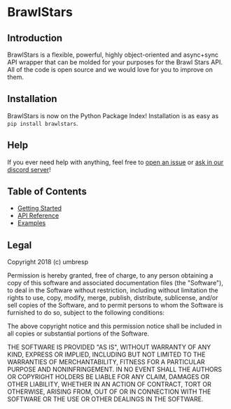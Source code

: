 # BrawlStars

## Introduction

BrawlStars is a flexible, powerful, highly object-oriented and async+sync API wrapper that can be molded for your purposes for the Brawl Stars API. All of the code is open source and we would love for you to improve on them.

## Installation

BrawlStars is now on the Python Package Index! Installation is as easy as `pip install brawlstars`.

## Help

If you ever need help with anything, feel free to [open an issue](https://github.com/umbresp/brawlstars/issues) or [ask in our discord server](https://discord.gg/6FtGdX7)!

## Table of Contents

- [Getting Started](https://github.com/umbresp/brawlstars/blob/master/docs/intro.md)
- [API Reference](https://github.com/umbresp/brawlstars/blob/master/docs/reference.md)
- [Examples](https://github.com/umbresp/brawlstars/blob/master/docs/examples.md)

## Legal

Copyright 2018 (c) umbresp

Permission is hereby granted, free of charge, to any person obtaining a copy of this software and associated documentation files (the "Software"), to deal in the Software without restriction, including without limitation the rights to use, copy, modify, merge, publish, distribute, sublicense, and/or sell copies of the Software, and to permit persons to whom the Software is furnished to do so, subject to the following conditions:

The above copyright notice and this permission notice shall be included in all copies or substantial portions of the Software.

THE SOFTWARE IS PROVIDED "AS IS", WITHOUT WARRANTY OF ANY KIND, EXPRESS OR IMPLIED, INCLUDING BUT NOT LIMITED TO THE WARRANTIES OF MERCHANTABILITY, FITNESS FOR A PARTICULAR PURPOSE AND NONINFRINGEMENT. IN NO EVENT SHALL THE AUTHORS OR COPYRIGHT HOLDERS BE LIABLE FOR ANY CLAIM, DAMAGES OR OTHER LIABILITY, WHETHER IN AN ACTION OF CONTRACT, TORT OR OTHERWISE, ARISING FROM, OUT OF OR IN CONNECTION WITH THE SOFTWARE OR THE USE OR OTHER DEALINGS IN THE SOFTWARE.
